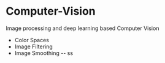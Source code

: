 # Computer-Vision
Image processing and deep learning based Computer Vision

- Color Spaces
- Image Filtering
- Image Smoothing
-- ss
